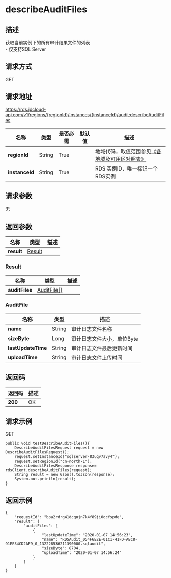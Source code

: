 # describeAuditFiles


## 描述
获取当前实例下的所有审计结果文件的列表<br>- 仅支持SQL Server

## 请求方式
GET

## 请求地址
https://rds.jdcloud-api.com/v1/regions/{regionId}/instances/{instanceId}/audit:describeAuditFiles

|名称|类型|是否必需|默认值|描述|
|---|---|---|---|---|
|**regionId**|String|True| |地域代码，取值范围参见[《各地域及可用区对照表》](../Enum-Definitions/Regions-AZ.md)|
|**instanceId**|String|True| |RDS 实例ID，唯一标识一个RDS实例|

## 请求参数
无


## 返回参数
|名称|类型|描述|
|---|---|---|
|**result**|[Result](describeauditfiles#result)| |

### <div id="result">Result</div>
|名称|类型|描述|
|---|---|---|
|**auditFiles**|[AuditFile[]](describeauditfiles#auditfile)| |
### <div id="auditfile">AuditFile</div>
|名称|类型|描述|
|---|---|---|
|**name**|String|审计日志文件名称|
|**sizeByte**|Long|审计日志文件大小，单位Byte|
|**lastUpdateTime**|String|审计日志文件最后更新时间|
|**uploadTime**|String|审计日志文件上传时间|

## 返回码
|返回码|描述|
|---|---|
|**200**|OK|

## 请求示例
GET
```
public void testDescribeAuditFiles(){
    DescribeAuditFilesRequest request = new DescribeAuditFilesRequest();
    request.setInstanceId("sqlserver-83uqv7avy4");
    request.setRegionId("cn-north-1");
    DescribeAuditFilesResponse response= rdsClient.describeAuditFiles(request);
    String result = new Gson().toJson(response);
    System.out.println(result);
}

```

## 返回示例
```
{
    "requestId": "bpa2rdrg41dcqujn7k4f89ji0ocfspde", 
    "result": {
        "auditFiles": [
            {
                "lastUpdateTime": "2020-01-07 14:56:23", 
                "name": "RDSAudit_054F6E2E-01C1-41FD-ABC8-91EE34CD2AF9_0_132228536211390000.sqlaudit", 
                "sizeByte": 8704, 
                "uploadTime": "2020-01-07 14:56:24"
            }
        ]
    }
}
```

